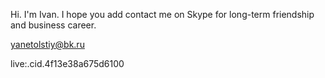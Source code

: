 Hi. I'm Ivan.
I hope you add contact me on Skype for long-term friendship and business career.

yanetolstiy@bk.ru


live:.cid.4f13e38a675d6100